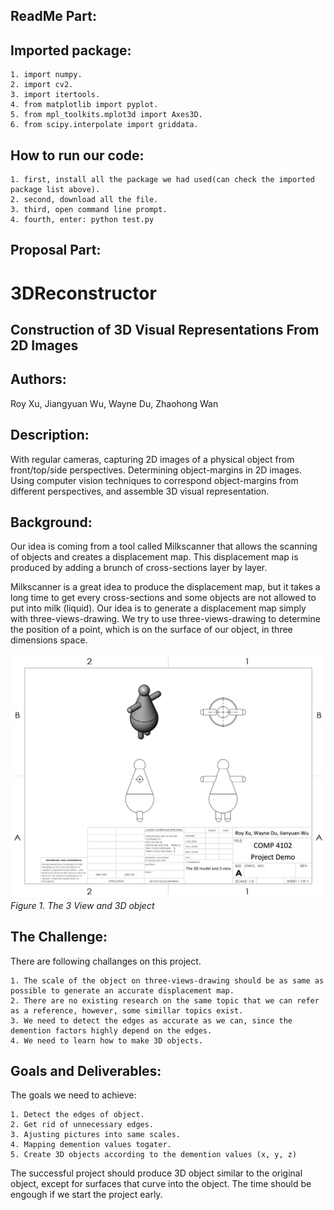 ReadMe Part:
---
Imported package:
---
    1. import numpy.
    2. import cv2.
    3. import itertools.
    4. from matplotlib import pyplot.
    5. from mpl_toolkits.mplot3d import Axes3D.
    6. from scipy.interpolate import griddata.

How to run our code:
---
    1. first, install all the package we had used(can check the imported package list above).
    2. second, download all the file.
    3. third, open command line prompt.
    4. fourth, enter: python test.py

Proposal Part:
---
# 3DReconstructor

## Construction of 3D Visual Representations From 2D Images

Authors:
---
Roy Xu, Jiangyuan Wu, Wayne Du, Zhaohong Wan

    
Description:
---
With regular cameras, capturing 2D images of a physical object from front/top/side perspectives. Determining object-margins in 2D images. Using computer vision techniques to correspond object-margins from different perspectives, and assemble 3D visual representation.

Background:
---
Our idea is coming from a tool called Milkscanner that allows the scanning of objects and creates a displacement map. This displacement map is produced by adding a brunch of cross-sections layer by layer.

Milkscanner is a great idea to produce the displacement map, but it takes a long time to get every cross-sections and some objects are not allowed to put into milk (liquid). Our idea is to generate a displacement map simply with three-views-drawing. We try to use three-views-drawing to determine the position of a point, which is on the surface of our object, in three dimensions space.

![need some pictures](/drawing.png)
*Figure 1. The 3 View and 3D object*

The Challenge:
---
There are following challanges on this project. 
  
    1. The scale of the object on three-views-drawing should be as same as possible to generate an accurate displacement map.
    2. There are no existing research on the same topic that we can refer as a reference, however, some simillar topics exist.
    3. We need to detect the edges as accurate as we can, since the demention factors highly depend on the edges.
    4. We need to learn how to make 3D objects.

Goals and Deliverables:
---
The goals we need to achieve:

    1. Detect the edges of object.
    2. Get rid of unnecessary edges.
    3. Ajusting pictures into same scales.
    4. Mapping demention values togater.
    5. Create 3D objects according to the demention values (x, y, z)
    
The successful project should produce 3D object similar to the original object, except for surfaces that curve into the object. The time should be engough if we start the project early.

